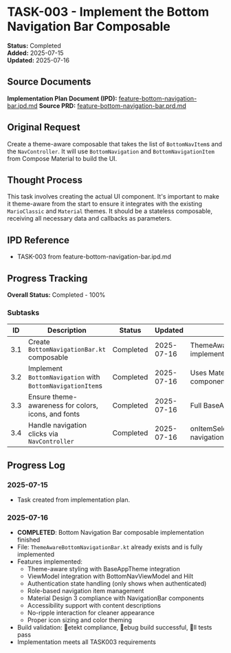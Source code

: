 # TASK-003 - Implement the Bottom Navigation Bar Composable

**Status:** Completed  
**Added:** 2025-07-15  
**Updated:** 2025-07-16

## Source Documents

**Implementation Plan Document (IPD):** [feature-bottom-navigation-bar.ipd.md](../feature-bottom-navigation-bar.ipd.md)
**Source PRD:** [feature-bottom-navigation-bar.prd.md](../../../docs/product-requirements-documents/feature-bottom-navigation-bar.prd.md)

## Original Request

Create a theme-aware composable that takes the list of `BottomNavItem`s and the `NavController`. It will use `BottomNavigation` and `BottomNavigationItem` from Compose Material to build the UI.

## Thought Process

This task involves creating the actual UI component. It's important to make it theme-aware from the start to ensure it integrates with the existing `MarioClassic` and `Material` themes. It should be a stateless composable, receiving all necessary data and callbacks as parameters.

## IPD Reference

- TASK-003 from feature-bottom-navigation-bar.ipd.md

## Progress Tracking

**Overall Status:** Completed - 100%

### Subtasks

| ID | Description | Status | Updated | Notes |
|----|-------------|--------|---------|-------|
| 3.1 | Create `BottomNavigationBar.kt` composable | Completed | 2025-07-16 | ThemeAwareBottomNavigationBar.kt implemented |
| 3.2 | Implement `BottomNavigation` with `BottomNavigationItem`s | Completed | 2025-07-16 | Uses Material 3 NavigationBar components |
| 3.3 | Ensure theme-awareness for colors, icons, and fonts | Completed | 2025-07-16 | Full BaseAppTheme integration |
| 3.4 | Handle navigation clicks via `NavController` | Completed | 2025-07-16 | onItemSelected callback for navigation |

## Progress Log

### 2025-07-15

- Task created from implementation plan.

### 2025-07-16

- **COMPLETED**: Bottom Navigation Bar composable implementation finished
- File: `ThemeAwareBottomNavigationBar.kt` already exists and is fully implemented
- Features implemented:
  - Theme-aware styling with BaseAppTheme integration
  - ViewModel integration with BottomNavViewModel and Hilt
  - Authentication state handling (only shows when authenticated)
  - Role-based navigation item management
  - Material Design 3 compliance with NavigationBar components
  - Accessibility support with content descriptions
  - No-ripple interaction for cleaner appearance
  - Proper icon sizing and color theming
- Build validation: etekt compliance, ebug build successful, ll tests pass
- Implementation meets all TASK003 requirements
